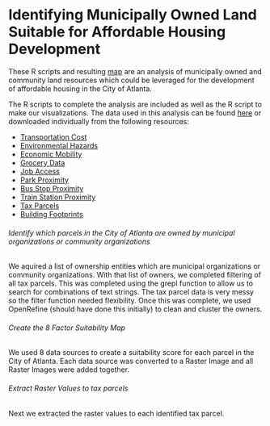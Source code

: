 # Identifying Municipally Owned Land Suitable for Affordable Housing Development

These R scripts and resulting <a href="https://moxypedrick.github.io/Suitability_Analysis/">map</a> are an analysis of municipally owned and community land resources which could be leveraged for the development of affordable housing in the City of Atlanta. 

The R scripts to complete the analysis are included as well as the R script to make our visualizations. The data used in this analysis can be found <a href="https://www.dropbox.com/s/e7crb2nb4vde9y7/Data_files.zip?dl=0">here</a> or downloaded individually from the following resources: 
<ul>
  <li><a href="http://arc-garc.opendata.arcgis.com/datasets/HUD::low-transportation-cost-index">Transportation Cost</a></li>
  <li><a href="http://arc-garc.opendata.arcgis.com/datasets/HUD::environmental-health-hazard-index">Environmental Hazards</a></li>
  <li><a href="https://opportunityinsights.org/data/">Economic Mobility</a></li>
  <li><a href="https://opportunityinsights.org/data/">Grocery Data</a></li>
  <li><a href="https://www.cnt.org/tools/housing-and-transportation-affordability-index">Job Access</a></li>
  <li><a href="https://dcp-coaplangis.opendata.arcgis.com/datasets/parks-1">Park Proximity</a></li>
  <li><a href="http://arc-garc.opendata.arcgis.com/datasets/COSS::marta-stops">Bus Stop Proximity</a></li>
  <li><a href="http://arc-garc.opendata.arcgis.com/datasets/COSS::marta-stops">Train Station Proximity</a></li>
  <li><a href="http://gisdata.fultoncountyga.gov/datasets/tax-parcels-2018?geometry=-292.324%2C-52.268%2C292.324%2C52.268">Tax Parcels</a></li>
  <li><a href="http://gisdata.fultoncountyga.gov/datasets/coaplangis::building-footprints">Building Footprints</a></li>
</ul>

###### Identify which parcels in the City of Atlanta are owned by municipal organizations or community organizations
We aquired a list of ownership entities which are municipal organizations or community organizations. With that list of owners, we completed filtering of all tax parcels. This was completed using the grepl function to allow us to search for combinations of text strings. The tax parcel data is very messy so the filter function needed flexibility. Once this was complete, we used OpenRefine (should have done this initially) to clean and cluster the owners. 

###### Create the 8 Factor Suitability Map
We used 8 data sources to create a suitability score for each parcel in the City of Atlanta. Each data source was converted to a Raster Image and all Raster Images were added together. 

###### Extract Raster Values to tax parcels
Next we extracted the raster values to each identified tax parcel. 

